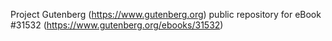 Project Gutenberg (https://www.gutenberg.org) public repository for eBook #31532 (https://www.gutenberg.org/ebooks/31532)
